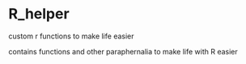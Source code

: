 # R_helper
custom r functions to make life easier

contains functions and other paraphernalia to make life with R easier
